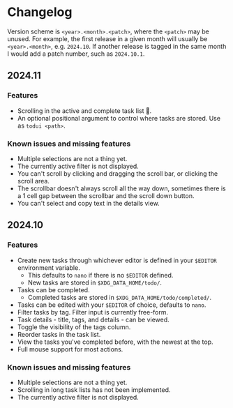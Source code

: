 # Changelog

Version scheme is `<year>.<month>.<patch>`, where the `<patch>` may be unused.
For example, the first release in a given month will usually be `<year>.<month>`, e.g. `2024.10`.
If another release is tagged in the same month I would add a patch number, such as `2024.10.1`.

## 2024.11

### Features

* Scrolling in the active and complete task list 🎉.
* An optional positional argument to control where tasks are stored. Use as `todui <path>`.

### Known issues and missing features

* Multiple selections are not a thing yet.
* The currently active filter is not displayed.
* You can't scroll by clicking and dragging the scroll bar, or clicking the scroll area.
* The scrollbar doesn't always scroll all the way down, sometimes there
  is a 1 cell gap between the scrollbar and the scroll down button.
* You can't select and copy text in the details view.


## 2024.10

### Features

* Create new tasks through whichever editor is defined in your `$EDITOR` environment variable.
    * This defaults to `nano` if there is no `$EDITOR` defined.
    * New tasks are stored in `$XDG_DATA_HOME/todo/`.
* Tasks can be completed.
    * Completed tasks are stored in `$XDG_DATA_HOME/todo/completed/`.
* Tasks can be edited with your `$EDITOR` of choice, defaults to `nano`.
* Filter tasks by tag. Filter input is currently free-form.
* Task details - title, tags, and details - can be viewed.
* Toggle the visibility of the tags column.
* Reorder tasks in the task list.
* View the tasks you've completed before, with the newest at the top.
* Full mouse support for most actions.

### Known issues and missing features

* Multiple selections are not a thing yet.
* Scrolling in long task lists has not been implemented.
* The currently active filter is not displayed.
